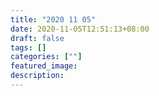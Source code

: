 ```yaml
---
title: "2020 11 05"
date: 2020-11-05T12:51:13+08:00
draft: false
tags: []
categories: [""]
featured_image: 
description: 
---
```

